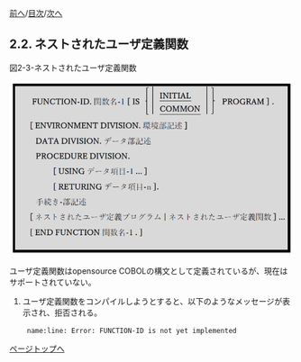 <!--navi start1-->
[前へ](2-1.md)/[目次](https://momo2584.github.io/opensourcecobol.github.io/markdown/TOC.html)/[次へ](3.md)
<!--navi end1-->
## 2.2. ネストされたユーザ定義関数

図2-3-ネストされたユーザ定義関数

![alt text](Image/2-3.png)

ユーザ定義関数はopensource COBOLの構文として定義されているが、現在はサポートされていない。

1. ユーザ定義関数をコンパイルしようとすると、以下のようなメッセージが表示され、拒否される。

        name:line: Error: FUNCTION-ID is not yet implemented

<!--navi start2-->

[ページトップへ](2-2.md)
<!--navi end2-->
